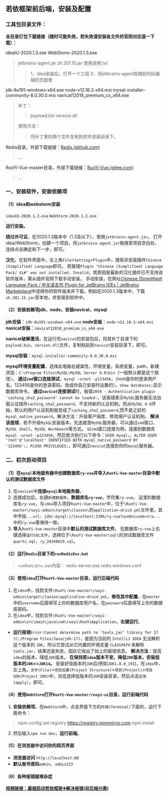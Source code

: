 ## 若依框架前后端，安装及配置

### 工具包目录文件：

**全目录打包下载链接（随时可能失效，若失效请安装各文件的官网对应逐一下载）：**

ideaIU-2020.1.3.exe
WebStorm-2020.1.3.exe

>jetbrains-agent.jar
>zh.201.15.jar
>使用说明.txt
>
>>1、idea安装后，打开一个工程
>>2、将jetbrains-agent拖拽到代码编辑的页面里

jdk-8u191-windows-x64.exe
node-v12.18.3-x64.msi
mysql-installer-community-8.0.30.0.msi
navicat12018_premium_cs_x64.exe

> 补丁：
>
> >payload.bin
> >version.dll
>
> 使用方法：
>
> >将补丁里的两个文件复制到软件安装目录下。

Redis目录。外部下载链接：[Redis.(github.com)](https://github.com/tporadowski/redis/)
>…

RuoYi-Vue-master目录。外部下载链接：[RuoYi-Vue.(gitee.com)](https://gitee.com/y_project/RuoYi-Vue)
>…



### 一、安装软件，安装依赖项

#### （1）idea和webstorm安装

`ideaIU-2020.1.3.exe`
`WebStorm-2020.1.3.exe`

**运行安装。**

**绕过许可证**，在2020.1.3版本中（1.3及以下），使用`jetbrains-agent.jar`。
打开idea/WebStorm，创建一个项目，将`jetbrains-agent.jar`拖拽至项目空白处，连续点击确定和下一步，即可。

**汉化**，在软件界面中，左上角`File`>`Setting`>`Plugin`中，搜索并安装插件`Chinese (Simplified) Language`即可。
若报错`Plugin "Chinese (Simplified) Language Pack/ Xi#" was not installed: Invalid`，其原因是最新的汉化插件已不支持该软件版本，需从插件官网下载手动安装。
手动安装，在网址[Chinese (Simplified) Language Pack / 中文语言包 Plugin for JetBrains IDEs | JetBrains Marketplace](https://plugins.jetbrains.com/plugin/13710-chinese-simplified-language-pack----/versions/stable)中选择你的软件版本并下载，例如在2020.1.3版本中，下载`zh.201.15.jar`至本地，并安装到软件中。



#### （2）安装依赖项jdk、node，安装navicat、mysql

**jdk安装**：`jdk-8u191-windows-x64.exe`
**node安装**：`node-v12.18.3-x64.msi`
**navicat安装**：`navicat12018_premium_cs_x64.exe`

**navicat破解激活**，在运行完`navicat`的安装包后，将其补丁目录下的`payload.bin`、`version.dll`文件，复制粘贴到`navicat`安装目录下，即可。

**mysql安装**：`mysql-installer-community-8.0.30.0.msi`

**mysql环境变量配置**，选择此电脑右键属性，环境变量，系统变量，path，新建添加：`C:\Program Files\MySQL\MySQL Server 8.0\bin`（一般默认都是这个路径）。
**通过`cmd`窗口连接测试**，`mysql -uroot -p123456`，（root是你的登录用户名，123456是你的登录密码，改成你自己安装时设置的）。`show databases;`显示数据库命令。
**通过`navicat`连接测试**时，报错`2059 - Authentication plugin 'caching_sha2_password' cannot be loaded:`，该报错表示`MySQL`服务器无法加载认证插件`caching_sha2_password`，不支持新的认证机制。而从`MySQL 8.0`开始，默认的用户认证机制就变成了`caching_sha2_password`,而不是之前的`mysql_native_password`。解决方法：升级客户端库、修改用户认证机制。
**解决该报错**，若不升级`MySQL`安装版本，先连接至`MySQL`服务器，可以通过`cmd`窗口、`MySQL Shell`、`MySQL Workbench`等方式。
以`cmd`窗口连接为例，连接到数据库``mysql -uroot -p123456``，然后依次执行以下命令：`USER mysql;`、`ALTER USER 'root'@'localhost' IDENTIFIED WITH mysql_native_password BY '123456';`、`FLUSH PRIVILEGES;`，即可通过`navicat`连接到你的`mysql`服务器。



### 二、初次启动项目

#### （1）在`mysql`本地服务器中创建数据库`ry-vue`并导入`RuoYi-Vue-master`目录中默认的测试数据库文件

1. 在`navicat`中**连接`mysql`本地服务器**。
2. 连接成功后，右键`新建数据库`，**数据库名`ry-vue`**，字符集`ry-vue`。
	这里的数据库名`ry-vue`，与`idea`导入项目`RuoYi-Vue-master`中，位于`\RuoYi-Vue-master\ruoyi-admin\target\classes\`的`application-druid.yml`文件里，其中字段`...url: jdbc:mysql://localhost:3306/ry-vue?useUnicode=tru...`中的`ry-vue`需保持一致。
3. **导入**`RuoYi-Vue-master`目录中**默认的测试数据库文件**。
	在数据库`ry-vue`上右键选择`运行SQL文件`，选择位于`\RuoYi-Vue-master\sql\`的测试数据库文件`quartz.sql`、`ry_20240629.sql`。



#### （2）运行`Redis`目录下的`runRedisEnv.bat`

>`runRedisEnv.bat`内容：
>redis-server.exe redis.windows.conf



#### （3）使用`idea`打开`RuoYi-Vue-master`目录，运行后端代码

1. 在`idea`中，找到文件`\RuoYi-Vue-master\ruoyi-admin\target\classes\application-druid.yml`，**修改其中配置**，在`master`中的`username`后面填写上你的数据库用户名，在`password`后面填写上你的数据库密码。
2. 在`idea`中，找到文件`\RuoYi-Vue-master\ruoyi-admin\src\main\java\com\ruoyi\RuoYiApplication`，**右键运行**。

- **运行报错**`Error:Cannot determine path to 'tools.jar' library for 17 (C:/Program Files/Java/jdk-17)`，是因为当前的 `IntelliJ IDEA` 无法解析这个版本的 `JDK`，所以它尝试从它内置的环境变量 `CLASSPATH` 来解析 `tools.jar`，结果还是失败，因此它抛出了如上的报错信息。
	**解决方法**：提高`idea`的版本、降低`JDK`版本。
	**在保持原`idea`版本不变，降低`JDK`版本，安装低版本的`JDK`<=`JDK14`。**
	安装好低版本的`JDK`后(例如`JDK1.8.0_191`)，在`idea`中，左上角，`文件(File)`>`项目设置(Project Structure)`>`项目(Project)`>`项目SDK(Project SDK)`中，浏览选择低版本的`JDK`安装目录，然后点击`应用(apply)`，即可。



#### （4）使用`WebStorm`打开`RuoYi-Vue-master/ruoyi-ui`目录，运行前端代码

1. **安装依赖项**。在`WebStorm`中，点击界面下方的`终端(Terminal)`下面的，运行下面命令：

> npm config set registry https://registry.npmmirror.com
> npm install

2. 然后输入`npm run dev`，**运行前端**。



#### （5）在浏览器中访问你的网页界面

- **浏览器访问** `http://localhost:80`
- **默认账号密码**`admin`、`admin123`

#### （6）各种报错疑难杂症

**[视频链接：最细启动若依框架➕解决报错(前后端分离)](https://www.bilibili.com/video/BV1TV411Q76J)**



